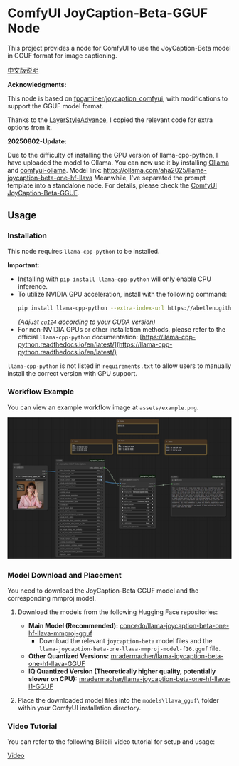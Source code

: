 # ComfyUI JoyCaption-Beta-GGUF Node

This project provides a node for ComfyUI to use the JoyCaption-Beta model in GGUF format for image captioning.

[中文版说明](README-ZH.md)

**Acknowledgments:**

This node is based on [fpgaminer/joycaption_comfyui](https://github.com/fpgaminer/joycaption_comfyui), with modifications to support the GGUF model format.

Thanks to the [LayerStyleAdvance](https://github.com/chflame163/ComfyUI_LayerStyle_Advance), I copied the relevant code for extra options from it.

**20250802-Update:**

Due to the difficulty of installing the GPU version of llama-cpp-python, I have uploaded the model to Ollama. You can now use it by installing [Ollama](https://ollama.com/) and [comfyui-ollama](https://github.com/stavsap/comfyui-ollama). Model link: https://ollama.com/aha2025/llama-joycaption-beta-one-hf-llava  Meanwhile, I've separated the prompt template into a standalone node. For details, please check the [ComfyUI JoyCaption-Beta-GGUF](https://github.com/judian17/ComfyUI-JoyCaption-beta-one-hf-llava-Prompt_node).

## Usage

### Installation

This node requires `llama-cpp-python` to be installed.

**Important:**

* Installing with `pip install llama-cpp-python` will only enable CPU inference.
* To utilize NVIDIA GPU acceleration, install with the following command:
    ```bash
    pip install llama-cpp-python --extra-index-url https://abetlen.github.io/llama-cpp-python/whl/cu124
    ```
    *(Adjust `cu124` according to your CUDA version)*
* For non-NVIDIA GPUs or other installation methods, please refer to the official `llama-cpp-python` documentation:
    [https://llama-cpp-python.readthedocs.io/en/latest/](https://llama-cpp-python.readthedocs.io/en/latest/)

`llama-cpp-python` is not listed in `requirements.txt` to allow users to manually install the correct version with GPU support.

### Workflow Example

You can view an example workflow image at `assets/example.png`.

![Workflow Example](assets/example.png)

### Model Download and Placement

You need to download the JoyCaption-Beta GGUF model and the corresponding mmproj model.

1.  Download the models from the following Hugging Face repositories:
    * **Main Model (Recommended):** [concedo/llama-joycaption-beta-one-hf-llava-mmproj-gguf](https://huggingface.co/concedo/llama-joycaption-beta-one-hf-llava-mmproj-gguf/tree/main)
        * Download the relevant `joycaption-beta` model files and the `llama-joycaption-beta-one-llava-mmproj-model-f16.gguf` file.
    * **Other Quantized Versions:** [mradermacher/llama-joycaption-beta-one-hf-llava-GGUF](https://huggingface.co/mradermacher/llama-joycaption-beta-one-hf-llava-GGUF/tree/main)
    * **IQ Quantized Version (Theoretically higher quality, potentially slower on CPU):** [mradermacher/llama-joycaption-beta-one-hf-llava-i1-GGUF](https://huggingface.co/mradermacher/llama-joycaption-beta-one-hf-llava-i1-GGUF/tree/main)

2.  Place the downloaded model files into the `models\llava_gguf\` folder within your ComfyUI installation directory.

### Video Tutorial

You can refer to the following Bilibili video tutorial for setup and usage:

[Video](https://www.bilibili.com/video/BV1JKJgzZEgR/)
